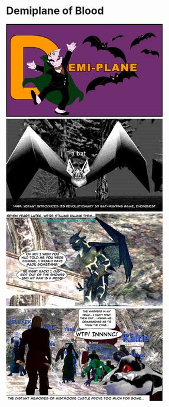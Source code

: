 # Demiplane of Blood

[![](../uploads/2009/01/2006-03-27-demiplane-of-blood.jpg "2006-03-27-demiplane-of-blood")](../uploads/2009/01/2006-03-27-demiplane-of-blood.jpg)

